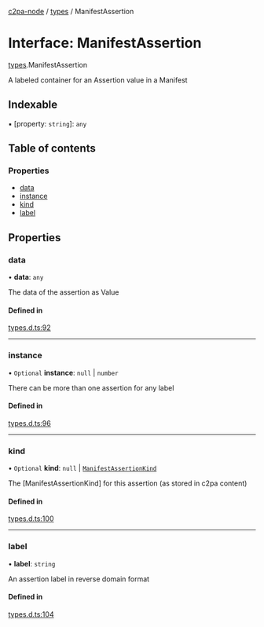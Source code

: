 [c2pa-node](../README.md) / [types](../modules/types.md) / ManifestAssertion

# Interface: ManifestAssertion

[types](../modules/types.md).ManifestAssertion

A labeled container for an Assertion value in a Manifest

## Indexable

▪ [property: `string`]: `any`

## Table of contents

### Properties

- [data](types.ManifestAssertion.md#data)
- [instance](types.ManifestAssertion.md#instance)
- [kind](types.ManifestAssertion.md#kind)
- [label](types.ManifestAssertion.md#label)

## Properties

### data

• **data**: `any`

The data of the assertion as Value

#### Defined in

[types.d.ts:92](https://github.com/contentauth/c2pa-node/blob/796fe3f/js-src/types.d.ts#L92)

___

### instance

• `Optional` **instance**: ``null`` \| `number`

There can be more than one assertion for any label

#### Defined in

[types.d.ts:96](https://github.com/contentauth/c2pa-node/blob/796fe3f/js-src/types.d.ts#L96)

___

### kind

• `Optional` **kind**: ``null`` \| [`ManifestAssertionKind`](../enums/types.ManifestAssertionKind.md)

The [ManifestAssertionKind] for this assertion (as stored in c2pa content)

#### Defined in

[types.d.ts:100](https://github.com/contentauth/c2pa-node/blob/796fe3f/js-src/types.d.ts#L100)

___

### label

• **label**: `string`

An assertion label in reverse domain format

#### Defined in

[types.d.ts:104](https://github.com/contentauth/c2pa-node/blob/796fe3f/js-src/types.d.ts#L104)

